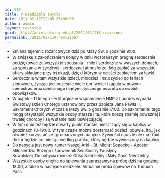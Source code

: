 ```yaml
---
id: 119
title: V Niedziela zwykła
date: 2011-02-12T22:05:25+00:00
author: admin
layout: revision
guid: http://anielaolsztynek.pl/2011/02/118-revision/
permalink: /2011/02/118-revision/
---
```

  * <span style="font-size: small;"><span style="line-height: 19px;">Zmiana tajemnic różańcowych dziś po Mszy Św. o godzinie 9:00.</span></span>
  * <span style="font-size: small;"><span style="line-height: 19px;">W związku z zakończeniem kolędy w dniu wczorajszym pragnę serdecznie podziękować za wszystkie spotkania &#8211; miłe i serdeczne w waszych domach, za spotkania w życzliwej i serdecznej atmosferze. Bóg zapłać za wszystkie ofiary składane przy tej okazji, dzięki którym w całości zapłaciłem za ławki.</span></span>
  * <span style="font-size: small;"><span style="line-height: 19px;">Serdecznie witam wszystkie dzieci, młodzież i nauczycieli po feriach zimowych, życząc jednocześnie wiele gorliwości i zapału w nowym semestrze oraz spokojnego i optymistycznego powrotu do swoich obowiązków.</span></span>
  * <span style="font-size: small;"><span style="line-height: 19px;">W piątek &#8211; 11 lutego &#8211; w liturgiczne wspomnienie NMP z Lourdes wypada Światowy Dzień Chorego ustanowiony przez papieża Jana Pawła II. Sakrament Chorych w czasie Mszy Św. o godzinie 17:00. Do sakramentu tego mogą przystąpić wszystkie osoby starsze i te, które noszą znamię poważnej i trwałej choroby i są w stanie łaski uświęcającej.</span></span>
  * <span style="font-size: small;"><span style="line-height: 19px;">W tym dniu też będzie otwarty punkt Caritas mieszczący się w kaplicy w godzinach 18-19:00. W tym czasie można dostarczać odzież, obuwie, itp., jak również korzystać ze zgromadzonych danych. Żywności narazie nie ma. Taki dyżur będzie co miesiąc według grafiku, który będzie wywieszony na kaplicy.</span></span>
  * <span style="font-size: small;"><span style="line-height: 19px;">Do nabycia jest nowy numer Naszej Arki &#8211; Bł. Michał Sopoćko &#8211; Apostoł Miłosierdzia Bożego i Spowiednik Św. Siostry Faustyny<br /> Kowalskiej. Do nabycia również Gość Niedzielny i Mały Gość Niedzielny.</span></span>
  * <span style="font-size: small;"><span style="line-height: 19px;">Wszystkie osoby chętne do śpiewania zapraszamy na próbę dziś na godzinę 18:00, a także w następne niedziele. Aktualnie próba śpiewów na Triduum Pasc </span></span>